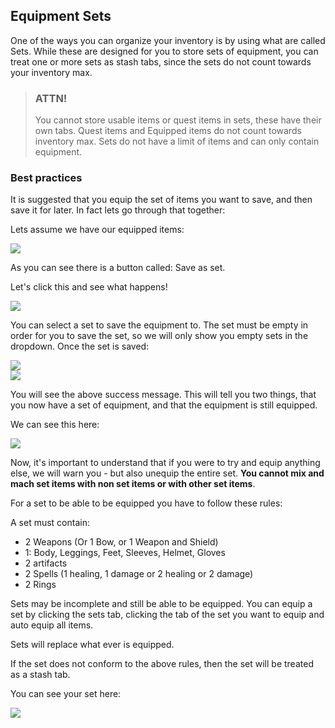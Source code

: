 ## Equipment Sets

One of the ways you can organize your inventory is by using what are called Sets. While these are designed for you to store
sets of equipment, you can treat one or more sets as stash tabs, since the sets do not count towards your inventory max.

> ### ATTN!
> 
> You cannot store usable items or quest items in sets, these have their own tabs. Quest items and Equipped items do not count towards inventory max.
> Sets do not have a limit of items and can only contain equipment.

### Best practices

It is suggested that you equip the set of items you want to save, and then save it for later. In fact lets go through that together:

Lets assume we have our equipped items:

<div class="mb-4">
    <a href="/storage/info/equipment-sets/images/equipped-item.png" class="glightbox">
        <img src="/storage/info/equipment-sets/images/equipped-item.png" class="img-fluid" />
    </a>
</div>

As you can see there is a button called: Save as set.

Let's click this and see what happens!

<div class="mb-4">
    <a href="/storage/info/equipment-sets/images/move-to-set-modal.png" class="glightbox">
        <img src="/storage/info/equipment-sets/images/move-to-set-modal.png" class="img-fluid" />
    </a>
</div>

You can select a set to save the equipment to. The set must be empty in order for you to save the set, so we will only show you 
empty sets in the dropdown. Once the set is saved:

<div class="mb-4">
    <a href="/storage/info/equipment-sets/images/set-selection.png" class="glightbox">
        <img src="/storage/info/equipment-sets/images/set-selection.png" class="img-fluid" />
    </a>
</div>

<div class="mb-4">
    <a href="/storage/info/equipment-sets/images/set-moved.png" class="glightbox">
        <img src="/storage/info/equipment-sets/images/set-moved.png" class="img-fluid" />
    </a>
</div>

You will see the above success message. This will tell you two things, that you now have a set of equipment, and that the equipment is still equipped.

We can see this here:

<div class="mb-4">
    <a href="/storage/info/equipment-sets/images/set-equipped.png" class="glightbox">
        <img src="/storage/info/equipment-sets/images/set-equipped.png" class="img-fluid" />
    </a>
</div>

Now, it's important to understand that if you were to try and equip anything else, we will warn you - 
but also unequip the entire set. **You cannot mix and mach set items with non set items or with other set items**.

For a set to be able to be equipped you have to follow these rules:

A set must contain:

- 2 Weapons (Or 1 Bow, or 1 Weapon and Shield)
- 1: Body, Leggings, Feet, Sleeves, Helmet, Gloves
- 2 artifacts
- 2 Spells (1 healing, 1 damage or 2 healing or 2 damage)
- 2 Rings

Sets may be incomplete and still be able to be equipped. You can equip a set by clicking the sets tab, 
clicking the tab of the set you want to equip and auto equip all items.

Sets will replace what ever is equipped.

If the set does not conform to the above rules, then the set will be treated as a stash tab.

You can see your set here:

<div class="mb-4">
    <a href="/storage/info/equipment-sets/images/cant-equip-set.png" class="glightbox">
        <img src="/storage/info/equipment-sets/images/cant-equip-set.png" class="img-fluid" />
    </a>
</div>


